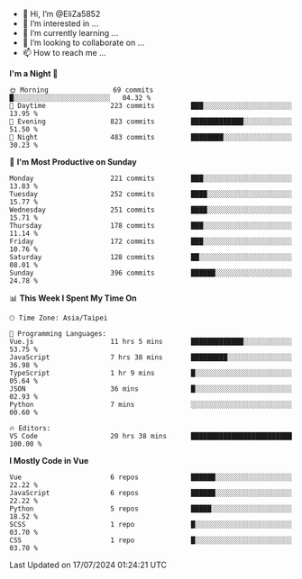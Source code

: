 - 👋 Hi, I’m @EliZa5852
- 👀 I’m interested in ...
- 🌱 I’m currently learning ...
- 💞️ I’m looking to collaborate on ...
- 📫 How to reach me ...

<!--START_SECTION:waka-->
**I'm a Night 🦉** 

```text
🌞 Morning                69 commits          █░░░░░░░░░░░░░░░░░░░░░░░░   04.32 % 
🌆 Daytime                223 commits         ███░░░░░░░░░░░░░░░░░░░░░░   13.95 % 
🌃 Evening                823 commits         █████████████░░░░░░░░░░░░   51.50 % 
🌙 Night                  483 commits         ████████░░░░░░░░░░░░░░░░░   30.23 % 
```
📅 **I'm Most Productive on Sunday** 

```text
Monday                   221 commits         ███░░░░░░░░░░░░░░░░░░░░░░   13.83 % 
Tuesday                  252 commits         ████░░░░░░░░░░░░░░░░░░░░░   15.77 % 
Wednesday                251 commits         ████░░░░░░░░░░░░░░░░░░░░░   15.71 % 
Thursday                 178 commits         ███░░░░░░░░░░░░░░░░░░░░░░   11.14 % 
Friday                   172 commits         ███░░░░░░░░░░░░░░░░░░░░░░   10.76 % 
Saturday                 128 commits         ██░░░░░░░░░░░░░░░░░░░░░░░   08.01 % 
Sunday                   396 commits         ██████░░░░░░░░░░░░░░░░░░░   24.78 % 
```


📊 **This Week I Spent My Time On** 

```text
🕑︎ Time Zone: Asia/Taipei

💬 Programming Languages: 
Vue.js                   11 hrs 5 mins       █████████████░░░░░░░░░░░░   53.75 % 
JavaScript               7 hrs 38 mins       █████████░░░░░░░░░░░░░░░░   36.98 % 
TypeScript               1 hr 9 mins         █░░░░░░░░░░░░░░░░░░░░░░░░   05.64 % 
JSON                     36 mins             █░░░░░░░░░░░░░░░░░░░░░░░░   02.93 % 
Python                   7 mins              ░░░░░░░░░░░░░░░░░░░░░░░░░   00.60 % 

🔥 Editors: 
VS Code                  20 hrs 38 mins      █████████████████████████   100.00 % 
```

**I Mostly Code in Vue** 

```text
Vue                      6 repos             ██████░░░░░░░░░░░░░░░░░░░   22.22 % 
JavaScript               6 repos             ██████░░░░░░░░░░░░░░░░░░░   22.22 % 
Python                   5 repos             █████░░░░░░░░░░░░░░░░░░░░   18.52 % 
SCSS                     1 repo              █░░░░░░░░░░░░░░░░░░░░░░░░   03.70 % 
CSS                      1 repo              █░░░░░░░░░░░░░░░░░░░░░░░░   03.70 % 
```




 Last Updated on 17/07/2024 01:24:21 UTC
<!--END_SECTION:waka-->
